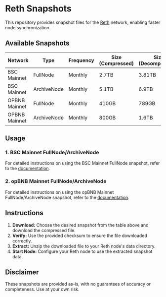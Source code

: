 # Reth Snapshots

This repository provides snapshot files for the [Reth](https://github.com/bnb-chain/reth) network, enabling faster node synchronization.

## Available Snapshots

| Network       | Type        | Frequency | Size (Compressed) | Size (Decompressed) | Download Link                                                                                     | CheckSum                                                                 |
|---------------|-------------|-----------|-------------------|---------------------|---------------------------------------------------------------------------------------------------|--------------------------------------------------------------------------|
| BSC Mainnet   | FullNode    | Monthly   | 2.7TB             | 3.81TB              | [Download](https://pub-c0627345c16f47ab858c9469133073a8.r2.dev/bsc-reth-20241011.tar.lz4)             | d465c96bd337124258187d912d3e7a3e(MD5)                                    |
| BSC Mainnet   | ArchiveNode | Monthly   | 5.1TB             | 6.9TB               | [Download](https://pub-c0627345c16f47ab858c9469133073a8.r2.dev/bsc-reth-archive-20241011.tar.lz4) | c5be7be4defd37788d4acbe1a1fcf67b(MD5)                                                                  |
| OPBNB Mainnet | FullNode    | Monthly   | 410GB             | 789GB               | [Download](https://opbnb-snapshot-mainnet.bnbchain.org/geth-reth-full-20241008.tar.gz)            | 945720671d518dde84dd0027671fa398c78a8ed7ea12cb91d9e2fdc0cec7b1a8(SHA256) |
| OPBNB Mainnet | ArchiveNode | Monthly   | 800GB             | 1.6TB              | [Download](https://opbnb-snapshot-mainnet.bnbchain.org/geth-reth-archive-20241031.tar.gz)         | d353c2ee686a2cabfe936e8b1c61a82834e32557b0e7f636d8b1dce1c7127736(SHA256) |

## Usage

### 1. BSC Mainnet FullNode/ArchiveNode

For detailed instructions on using the BSC Mainnet FullNode snapshot, refer to the [documentation](./guild/bsc-reth-snapshot.md).

### 2. opBNB Mainnet FullNode/ArchiveNode

For detailed instructions on using the opBNB Mainnet FullNode/ArchiveNode snapshot, refer to the [documentation](./guild/opBNB-reth-snapshot.md).

## Instructions

1. **Download:** Choose the desired snapshot from the table above and download the compressed file.
2. **Verify:** Use the provided checksum to ensure the file downloaded correctly.
3. **Extract:** Unzip the downloaded file to your Reth node's data directory.
4. **Start Node:** Configure your Reth node to use the extracted snapshot data.

## Disclaimer

These snapshots are provided as-is, with no guarantees of accuracy or completeness. Use at your own risk.
